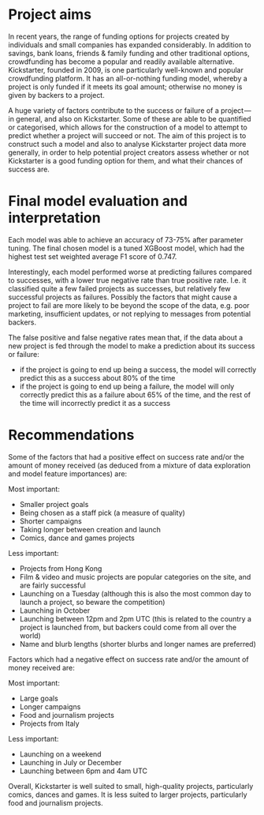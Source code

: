# Project aims

In recent years, the range of funding options for projects created by individuals and small companies has expanded considerably. In addition to savings, bank loans, friends & family funding and other traditional options, crowdfunding has become a popular and readily available alternative. Kickstarter, founded in 2009, is one particularly well-known and popular crowdfunding platform. It has an all-or-nothing funding model, whereby a project is only funded if it meets its goal amount; otherwise no money is given by backers to a project.

A huge variety of factors contribute to the success or failure of a project — in general, and also on Kickstarter. Some of these are able to be quantified or categorised, which allows for the construction of a model to attempt to predict whether a project will succeed or not. The aim of this project is to construct such a model and also to analyse Kickstarter project data more generally, in order to help potential project creators assess whether or not Kickstarter is a good funding option for them, and what their chances of success are.


# Final model evaluation and interpretation
Each model was able to achieve an accuracy of 73-75% after parameter tuning. The final chosen model is a tuned XGBoost model, which had the highest test set weighted average F1 score of 0.747.

Interestingly, each model performed worse at predicting failures compared to successes, with a lower true negative rate than true positive rate. I.e. it classified quite a few failed projects as successes, but relatively few successful projects as failures. Possibly the factors that might cause a project to fail are more likely to be beyond the scope of the data, e.g. poor marketing, insufficient updates, or not replying to messages from potential backers.

The false positive and false negative rates mean that, if the data about a new project is fed through the model to make a prediction about its success or failure:
- if the project is going to end up being a success, the model will correctly predict this as a success about 80% of the time
- if the project is going to end up being a failure, the model will only correctly predict this as a failure about 65% of the time, and the rest of the time will incorrectly predict it as a success


# Recommendations
Some of the factors that had a positive effect on success rate and/or the amount of money received (as deduced from a mixture of data exploration and model feature importances) are:

Most important:
- Smaller project goals
- Being chosen as a staff pick (a measure of quality)
- Shorter campaigns
- Taking longer between creation and launch
- Comics, dance and games projects

Less important:
- Projects from Hong Kong
- Film & video and music projects are popular categories on the site, and are fairly successful
- Launching on a Tuesday (although this is also the most common day to launch a project, so beware the competition)
- Launching in October
- Launching between 12pm and 2pm UTC (this is related to the country a project is launched from, but backers could come from all over the world)
- Name and blurb lengths (shorter blurbs and longer names are preferred)

Factors which had a negative effect on success rate and/or the amount of money received are:

Most important:
- Large goals
- Longer campaigns
- Food and journalism projects
- Projects from Italy

Less important:
- Launching on a weekend
- Launching in July or December
- Launching between 6pm and 4am UTC

Overall, Kickstarter is well suited to small, high-quality projects, particularly comics, dances and games. It is less suited to larger projects, particularly food and journalism projects.

